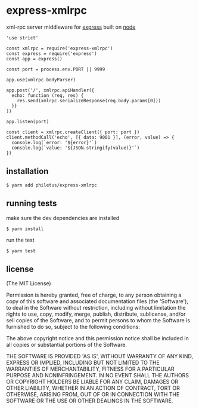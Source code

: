 # express-xmlrpc

  xml-rpc server middleware for [express](http://expressjs.com/)
  built on [node](http://nodejs.org)

    'use strict'

    const xmlrpc = require('express-xmlrpc')
    const express = require('express')
    const app = express()

    const port = process.env.PORT || 9999

    app.use(xmlrpc.bodyParser)

    app.post('/', xmlrpc.apiHandler({
      echo: function (req, res) {
        res.send(xmlrpc.serializeResponse(req.body.params[0]))
      }}
    ))

    app.listen(port)

    const client = xmlrpc.createClient({ port: port })
    client.methodCall('echo', [{ data: 9001 }], (error, value) => {
      console.log(`error: '${error}'`)
      console.log(`value: '${JSON.stringify(value)}'`)
    })


## installation

    $ yarn add philetus/express-xmlrpc

## running tests

make sure the dev dependencies are installed

    $ yarn install

run the test

    $ yarn test

## license

(The MIT License)

Permission is hereby granted, free of charge, to any person obtaining
a copy of this software and associated documentation files (the
'Software'), to deal in the Software without restriction, including
without limitation the rights to use, copy, modify, merge, publish,
distribute, sublicense, and/or sell copies of the Software, and to
permit persons to whom the Software is furnished to do so, subject to
the following conditions:

The above copyright notice and this permission notice shall be
included in all copies or substantial portions of the Software.

THE SOFTWARE IS PROVIDED 'AS IS', WITHOUT WARRANTY OF ANY KIND,
EXPRESS OR IMPLIED, INCLUDING BUT NOT LIMITED TO THE WARRANTIES OF
MERCHANTABILITY, FITNESS FOR A PARTICULAR PURPOSE AND NONINFRINGEMENT.
IN NO EVENT SHALL THE AUTHORS OR COPYRIGHT HOLDERS BE LIABLE FOR ANY
CLAIM, DAMAGES OR OTHER LIABILITY, WHETHER IN AN ACTION OF CONTRACT,
TORT OR OTHERWISE, ARISING FROM, OUT OF OR IN CONNECTION WITH THE
SOFTWARE OR THE USE OR OTHER DEALINGS IN THE SOFTWARE.
